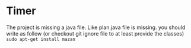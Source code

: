 Timer
=====
The project is missing a java file.
Like plan.java file is missing.
you should write as follow (or checkout git ignore file to at least provide the classes)
`sudo apt-get install mazan`
